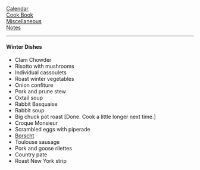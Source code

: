 [Calendar](https://github.com/vmsmith/EDT/blob/master/calendar.md)    
[Cook Book](https://github.com/vmsmith/CookBook/blob/master/README.md)      
[Miscellaneous](https://github.com/vmsmith/CookBook/blob/master/misc.md)    
[Notes](https://github.com/vmsmith/CookBook/blob/master/notes.md)    

-----  

#### Winter Dishes

* Clam Chowder
* Risotto with mushrooms  
* Individual cassoulets  
* Roast winter vegetables  
* Onion confiture  
* Pork and prune stew  
* Oxtail soup
* Rabbit Basquaise  
* Rabbit soup  
* Big chuck pot roast [Done. Cook a little longer next time.]
* Croque Monsieur  
* Scrambled eggs with piperade  
* [Borscht](http://www.simplyrecipes.com/recipes/borscht/)
* Toulouse sausage  
* Pork and goose rilettes  
* Country pate  
* Roast New York strip  
